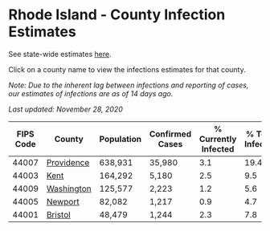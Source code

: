 # Rhode Island - County Infection Estimates

See state-wide estimates [here](/infections/us-ri).

Click on a county name to view the infections estimates for that county.

*Note: Due to the inherent lag between infections and reporting of cases, our estimates of infections are as of 14 days ago.*

*Last updated: November 28, 2020*

|   FIPS Code |                   County |   Population |   Confirmed Cases |   % Currently Infected |   % Total Infected |
|-------------|--------------------------|--------------|-------------------|------------------------|--------------------|
|       44007 | [Providence](providence) |      638,931 |            35,980 |                    3.1 |               19.4 |
|       44003 |             [Kent](kent) |      164,292 |             5,180 |                    2.5 |                9.5 |
|       44009 | [Washington](washington) |      125,577 |             2,223 |                    1.2 |                5.6 |
|       44005 |       [Newport](newport) |       82,082 |             1,217 |                    0.9 |                4.7 |
|       44001 |       [Bristol](bristol) |       48,479 |             1,244 |                    2.3 |                7.8 |
